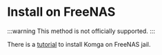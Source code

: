 # Install on FreeNAS

:::warning
This method is not officially supported.
:::

There is a [tutorial](https://blog.tommyku.com/blog/deploying-komga-on-freenas-jail/) to install Komga on FreeNAS jail.
